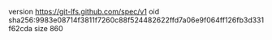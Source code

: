 version https://git-lfs.github.com/spec/v1
oid sha256:9983e08714f3811f7260c88f524482622ffd7a06e9f064ff126fb3d331f62cda
size 860
